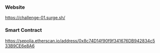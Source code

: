 ### Website

https://challenge-01.surge.sh/

### Smart Contract

https://sepolia.etherscan.io/address/0x8c74D14f90f9f341676DB942834c533B9CE6e8A6
